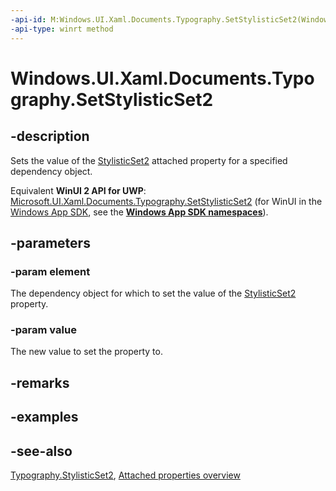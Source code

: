 ```yaml
---
-api-id: M:Windows.UI.Xaml.Documents.Typography.SetStylisticSet2(Windows.UI.Xaml.DependencyObject,System.Boolean)
-api-type: winrt method
---
```


<!-- Method syntax
public void SetStylisticSet2(Windows.UI.Xaml.DependencyObject element, System.Boolean value)
-->

# Windows.UI.Xaml.Documents.Typography.SetStylisticSet2

## -description
Sets the value of the [StylisticSet2](typography_stylisticset2.md) attached property for a specified dependency object.

Equivalent **WinUI 2 API for UWP**: [Microsoft.UI.Xaml.Documents.Typography.SetStylisticSet2](/windows/winui/api/microsoft.ui.xaml.documents.typography.setstylisticset2) (for WinUI in the [Windows App SDK](/windows/apps/windows-app-sdk/), see the **[Windows App SDK namespaces](/windows/windows-app-sdk/api/winrt/)**).

## -parameters
### -param element
The dependency object for which to set the value of the [StylisticSet2](typography_stylisticset2.md) property.

### -param value
The new value to set the property to.

## -remarks

## -examples

## -see-also

[Typography.StylisticSet2](typography_stylisticset2.md), [Attached properties overview](/windows/uwp/xaml-platform/attached-properties-overview)
